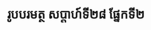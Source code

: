---
videoUrl : https://www.facebook.com/sophorn.ith.9/videos/2466429913619273/
category : aphidhamma-6
teacher : "អ៊ុំ សុជា"
title : "រូបបរមត្ថ សប្តាហ៍ទី២៨ ផ្នែកទី២"
venue : "វត្តសំពៅមាស"
recordedBy : "ឧបាសិកា Ith Sophorn"
layout : post
---
